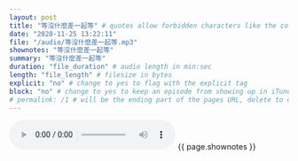 ```yaml
---
layout: post
title: "等沒什麼差一起等" # quotes allow forbidden characters like the colon
date: "2020-11-25 13:22:11"
file: "/audio/等沒什麼差一起等.mp3"
shownotes: "等沒什麼差一起等"
summary: "等沒什麼差一起等"
duration: "file_duration" # audio length in min:sec
length: "file_length" # filesize in bytes
explicit: "no" # change to yes to flag with the explicit tag
block: "no" # change to yes to keep an episode from showing up in iTunes
# permalink: /1 # will be the ending part of the pages URL, delete to default to the title
---
```


<audio controls>
<source src="{{site.url}}{{site.baseurl}}{{ page.file }}" type="audio/x-mp3">
Your browser does not support the audio element.
</audio>
{{ page.shownotes }}
